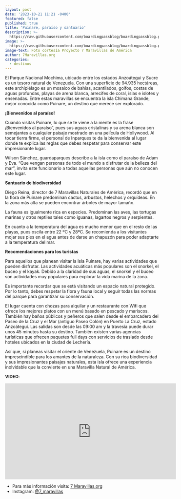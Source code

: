 ```yaml
---
layout: post
date: '2023-10-21 11:21 -0400'
featured: false
published: true
title: 'Puinare, paraíso y santuario'
description: >-
  https://raw.githubusercontent.com/boardingpassblog/boardingpassblog.github.io/main/assets/images/Puinare.jpg
image: >-
  https://raw.githubusercontent.com/boardingpassblog/boardingpassblog.github.io/main/assets/images/Puinare.jpg
image-text: Foto cortesía Proyecto 7 Maravillas de América
author: 7Maravillas.org
categories:
  - destinos
---
```


El Parque Nacional Mochima, ubicado entre los estados Anzoátegui y Sucre es un tesoro natural de Venezuela. Con una superficie de 94.935 hectáreas, este archipiélago es un mosaico de bahías, acantilados, golfos, costas de aguas profundas, playas de arena blanca, arrecifes de coral, islas e islotes y ensenadas. Entre estas maravillas se encuentra la isla Chimana Grande, mejor conocida como Puinare, un destino que merece ser explorado.

**¡Bienvenidos al paraíso!**

Cuando visitas Puinare, lo que se te viene a la mente es la frase ¡Bienvenidos al paraíso”, pues sus aguas cristalinas y su arena blanca son semejantes a cualquier paisaje mostrado en una película de Hollywood. Al tocar tierra firme, el personal de Inparques te da la bienvenida al lugar donde te explica las reglas que debes respetar para conservar este impresionante lugar.

Wilson Sánchez, guardaparques describe a la isla como el paraíso de Adam y Eva. “Que vengan personas de todo el mundo a disfrutar de la belleza del mar”, invita este funcionario a todas aquellas personas que aún no conocen este lugar.

**Santuario de biodiversidad**

Diego Reina, director de 7 Maravillas Naturales de América, recordó que en la flora de Puinare predominan cactus, arbustos, helechos y orquídeas. En la zona más alta se pueden encontrar árboles de mayor tamaño.

La fauna es igualmente rica en especies. Predominan las aves, las tortugas marinas y otros reptiles tales como iguanas, lagartos negros y serpientes. 

En cuanto a la temperatura del agua es mucho menor que en el resto de las playas, pues oscila entre 22 ºC y 28ºC. Se recomienda a los visitantes mojar sus pies en el agua antes de darse un chapuzón para poder adaptarte a la temperatura del mar.

**Recomendaciones para los turistas**

Para aquellos que planean visitar la Isla Puinare, hay varias actividades que pueden disfrutar. Las actividades acuáticas más populares son el snorkel, el buceo y el kayak. Debido a la claridad de sus aguas, el snorkel y el buceo son actividades muy populares para explorar la vida marina de la zona.

Es importante recordar que se está visitando un espacio natural protegido. Por lo tanto, debes respetar la flora y fauna local y seguir todas las normas del parque para garantizar su conservación. 

El lugar cuenta con chozas para alquilar y un restaurante con Wifi que ofrece los mejores platos con un menú basado en pescado y mariscos. También hay baños públicos y peñeros que salen desde el embarcadero del Paseo de la Cruz y el Mar (antiguo Paseo Colón) en Puerto La Cruz, estado Anzoátegui. Las salidas son desde las 09:00 am y la travesía puede durar unos 45 minutos hasta su destino. También existen varias agencias turísticas que ofrecen paquetes full days con servicios de traslado desde hoteles ubicados en la ciudad de Lechería.

Así que, si planeas visitar el oriente de Venezuela, Puinare es un destino imprescindible para los amantes de la naturaleza. Con su rica biodiversidad y sus impresionantes paisajes naturales, esta isla ofrece una experiencia inolvidable que la convierte en una Maravilla Natural de América.

**VIDEO**:

<iframe width="560" height="315" src="https://www.youtube.com/embed/4FHQh_0Gj9E?si=3iHE5x7jhaABrHhs" title="YouTube video player" frameborder="0" allow="accelerometer; autoplay; clipboard-write; encrypted-media; gyroscope; picture-in-picture; web-share" allowfullscreen></iframe>

- Para más información visita: [7 Maravillas.org](https://7maravillas.org/)
- Instagram: [@7_maravillas](https://www.instagram.com/7_maravillas/)
